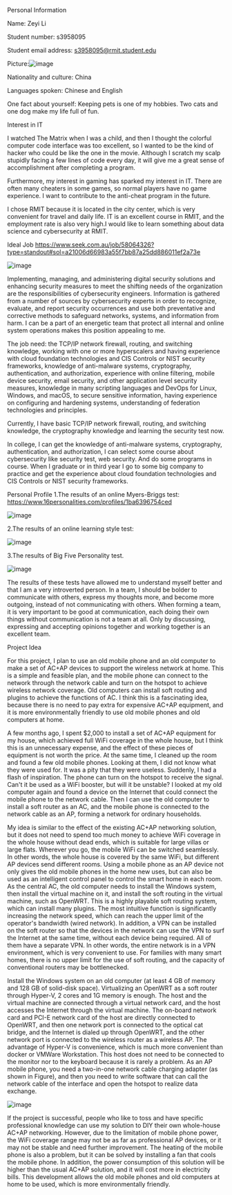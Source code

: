 Personal Information

Name: Zeyi Li

Student number: s3958095

Student email address: s3958095@rmit.student.edu

Picture:![image](https://user-images.githubusercontent.com/110008240/184533802-adeae1df-cd29-4102-b6d3-b2509ba2030b.png)

Nationality and culture: China

Languages spoken: Chinese and English

One fact about yourself: Keeping pets is one of my hobbies. Two cats and one dog make my life full of fun.

Interest in IT 

I watched The Matrix when I was a child, and then I thought the colorful computer code interface was too excellent, so I wanted to be the kind of hacker who could be like the one in the movie. Although I scratch my scalp stupidly facing a few lines of code every day, it will give me a great sense of accomplishment after completing a program. 

Furthermore, my interest in gaming has sparked my interest in IT. There are often many cheaters in some games, so normal players have no game experience. I want to contribute to the anti-cheat program in the future.

I chose RMIT because it is located in the city center, which is very convenient for travel and daily life. IT is an excellent course in RMIT, and the employment rate is also very high.I would like to learn something about data science and cybersecurity at RMIT.

Ideal Job 
https://www.seek.com.au/job/58064326?type=standout#sol=a21006d66983a55f7bb87a25dd886011ef2a73e

![image](https://user-images.githubusercontent.com/110008240/184797165-4f8f2871-6cd9-40a3-94c2-39898f524b61.png)

Implementing, managing, and administering digital security solutions and enhancing security measures to meet the shifting needs of the organization are the responsibilities of cybersecurity engineers. Information is gathered from a number of sources by cybersecurity experts in order to recognize, evaluate, and report security occurrences and use both preventative and corrective methods to safeguard networks, systems, and information from harm. I can be a part of an energetic team that protect all internal and online system operations makes this position appealing to me.

The job need: the TCP/IP network firewall, routing, and switching knowledge, working with one or more hyperscalers and having experience with cloud foundation technologies and CIS Controls or NIST security frameworks, knowledge of anti-malware systems, cryptography, authentication, and authorization, experience with online filtering, mobile device security, email security, and other application level security measures, knowledge in many scripting languages and DevOps for Linux, Windows, and macOS, to secure sensitive information, having experience on configuring and hardening systems, understanding of federation technologies and principles. 

Currently, I have basic TCP/IP network firewall, routing, and switching knowledge, the cryptography knowledge and learning the security test now.

In college, I can get the knowledge of anti-malware systems, cryptography, authentication, and authorization, I can select some course about cybersecurity like security test, web security. And do some programs in course. When I graduate or in third year I go to some big company to practice and get the experience about cloud foundation technologies and CIS Controls or NIST security frameworks.

Personal Profile 
1.The results of an online Myers-Briggs test:
https://www.16personalities.com/profiles/1ba6396754ced

![image](https://user-images.githubusercontent.com/110008240/184796984-25348d92-4b1a-401c-bf13-e96d24c76b38.png)

2.The results of an online learning style test:

![image](https://user-images.githubusercontent.com/110008240/184797011-ccb9cab2-5606-4f4e-9439-7c5b4e5c11c4.png)

3.The results of Big Five Personality test. 

![image](https://user-images.githubusercontent.com/110008240/184797043-649b0704-b1c6-4f84-8f93-1167e0919279.png)


The results of these tests have allowed me to understand myself better and that I am a very introverted person. In a team, I should be bolder to communicate with others, express my thoughts more, and become more outgoing, instead of not communicating with others. When forming a team, it is very important to be good at communication, each doing their own things without communication is not a team at all. Only by discussing, expressing and accepting opinions together and working together is an excellent team.

Project Idea 

For this project, I plan to use an old mobile phone and an old computer to make a set of AC+AP devices to support the wireless network at home. This is a simple and feasible plan, and the mobile phone can connect to the network through the network cable and turn on the hotspot to achieve wireless network coverage. Old computers can install soft routing and plugins to achieve the functions of AC. I think this is a fascinating idea, because there is no need to pay extra for expensive AC+AP equipment, and it is more environmentally friendly to use old mobile phones and old computers at home.

A few months ago, I spent $2,000 to install a set of AC+AP equipment for my house, which achieved full WiFi coverage in the whole house, but I think this is an unnecessary expense, and the effect of these pieces of equipment is not worth the price. At the same time, I cleaned up the room and found a few old mobile phones. Looking at them, I did not know what they were used for. It was a pity that they were useless. Suddenly, I had a flash of inspiration. The phone can turn on the hotspot to receive the signal. Can't it be used as a WiFi booster, but will it be unstable? I looked at my old computer again and found a device on the Internet that could connect the mobile phone to the network cable. Then I can use the old computer to install a soft router as an AC, and the mobile phone is connected to the network cable as an AP, forming a network for ordinary households. 

My idea is similar to the effect of the existing AC+AP networking solution, but it does not need to spend too much money to achieve WiFi coverage in the whole house without dead ends, which is suitable for large villas or large flats. Wherever you go, the mobile WiFi can be switched seamlessly. In other words, the whole house is covered by the same WiFi, but different AP devices send different rooms. Using a mobile phone as an AP device not only gives the old mobile phones in the home new uses, but can also be used as an intelligent control panel to control the smart home in each room. As the central AC, the old computer needs to install the Windows system, then install the virtual machine on it, and install the soft routing in the virtual machine, such as OpenWRT. This is a highly playable soft routing system, which can install many plugins. The most intuitive function is significantly increasing the network speed, which can reach the upper limit of the operator's bandwidth (wired network). In addition, a VPN can be installed on the soft router so that the devices in the network can use the VPN to surf the Internet at the same time, without each device being required. All of them have a separate VPN. In other words, the entire network is in a VPN environment, which is very convenient to use. For families with many smart homes, there is no upper limit for the use of soft routing, and the capacity of conventional routers may be bottlenecked.

Install the Windows system on an old computer (at least 4 GB of memory and 128 GB of solid-disk space). Virtualizing an OpenWRT as a soft router through Hyper-V, 2 cores and 1G memory is enough. The host and the virtual machine are connected through a virtual network card, and the host accesses the Internet through the virtual machine. The on-board network card and PCI-E network card of the host are directly connected to OpenWRT, and then one network port is connected to the optical cat bridge, and the Internet is dialed up through OpenWRT, and the other network port is connected to the wireless router as a wireless AP. The advantage of Hyper-V is convenience, which is much more convenient than docker or VMWare Workstation. This host does not need to be connected to the monitor nor to the keyboard because it is rarely a problem. As an AP mobile phone, you need a two-in-one network cable charging adapter (as shown in Figure), and then you need to write software that can call the network cable of the interface and open the hotspot to realize data exchange.

![image](https://user-images.githubusercontent.com/110008240/184797202-b0d6dd25-be58-4a47-ab47-5662c57adf8e.png)


If the project is successful, people who like to toss and have specific professional knowledge can use my solution to DIY their own whole-house AC+AP networking. However, due to the limitation of mobile phone power, the WiFi coverage range may not be as far as professional AP devices, or it may not be stable and need further improvement. The heating of the mobile phone is also a problem, but it can be solved by installing a fan that cools the mobile phone. In addition, the power consumption of this solution will be higher than the usual AC+AP solution, and it will cost more in electricity bills. This development allows the old mobile phones and old computers at home to be used, which is more environmentally friendly.

